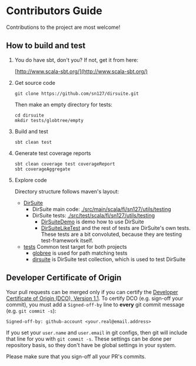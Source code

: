 # Contributors Guide

Contributions to the project are most welcome!

## How to build and test

 1. You do have sbt, don't you? If not, get it from here:
    
    [http://www.scala-sbt.org/](http://www.scala-sbt.org/)
    
 2. Get source code
 
    `git clone https://github.com/sn127/dirsuite.git`

    Then make an empty directory for tests:
     ```
     cd dirsuite
     mkdir tests/globtree/empty
     ```
 
 3. Build and test 
 
    `sbt clean test`
 
 4. Generate test coverage reports
    ```
    sbt clean coverage test coverageReport
    sbt coverageAggregate
    ```

 5. Explore code
    
    Directory structure follows maven's layout:
          
    * [DirSuite](./)
      - DirSuite main code: [./src/main/scala/fi/sn127/utils/testing](./src/main/scala/fi/sn127/utils/testing)
      - DirSuite tests: [./src/test/scala/fi/sn127/utils/testing](./src/test/scala/fi/sn127/utils/testing)
        - [DirSuiteDemo](./src/test/scala/fi/sn127/utils/testing/DirSuiteDemo.scala) is demo how to use DirSuite
        - [DirSuiteLikeTest](./src/test/scala/fi/sn127/utils/testing/DirSuiteLikeTest.scala) 
          and the rest of tests are DirSuite's own tests. 
          These tests are a bit convoluted,  because they are testing test-framework itself.
    * [tests](./tests) Common test target for both projects 
      - [globree](./tests/globtree) is used for path matching tests
      - [dirsuite](./tests/dirsuite) is DirSuite test collection, which is used to test DirSuite 

## Developer Certificate of Origin 

Your pull requests can be merged only if you can certify 
the [Developer Certificate of Origin (DCO), Version 1.1](../DCO). 
To certify DCO (e.g. sign-off your commit), you must add 
a `Signed-off-by` line to **every**  git commit message 
(e.g. `git commit -s`):

    Signed-off-by: github-account <your.real@email.address>

If you set your `user.name` and `user.email` in git configs,
then git will include that line for you with `git commit -s`. 
These settings can be done per repository basis, 
so they don't have be global settings in your system. 
 
Please make sure that you sign-off all your PR's commits. 
